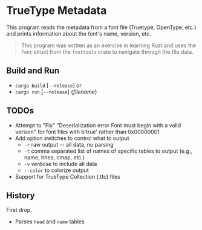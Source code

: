 # TrueType Metadata

This program reads the metadata from a font file (Truetype, OpenType, etc.) and prints information about the font's name, version, etc.

> This program was written as an exercise in learning Rust and uses the `Font` struct from the `fonttools` crate to navigate through the file data.

## Build and Run

- `cargo build` [`--release`] or
- `cargo run`  [`--release`] {_filename_}

## TODOs
- Attempt to "Fix" "Deserialization error Font must begin with a valid version" for font files with b'true' rather than 0x00000001
- Add option switches to control what to output
  - `-r` raw output -- all data, no parsing
  - `-t` comma separated list of names of specific tables to output (e.g., name, hhea, cmap, etc.)
  - `-v` _verbose_ to include all data
  - `--color` to colorize output
- Support for TrueType Collection (.ttc) files

## History
First drop.
- Parses `head` and `name` tables